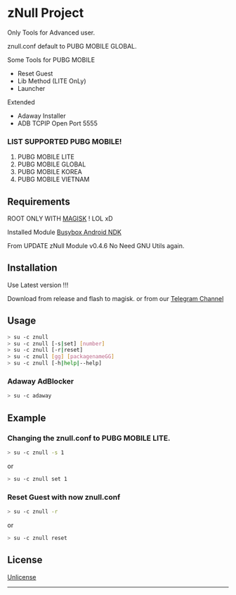 # zNull Project

Only Tools for Advanced user.


znull.conf default to PUBG MOBILE GLOBAL.

Some Tools for PUBG MOBILE
- Reset Guest
- Lib Method (LITE OnLy)
- Launcher

Extended
- Adaway Installer
- ADB TCPIP Open Port 5555

### LIST SUPPORTED PUBG MOBILE!
1. PUBG MOBILE LITE
2. PUBG MOBILE GLOBAL
3. PUBG MOBILE KOREA
4. PUBG MOBILE VIETNAM

## Requirements


ROOT ONLY WITH [MAGISK](https://github.com/topjohnwu/Magisk "Magisk Github") ! LOL xD


Installed Module [Busybox Android NDK](https://github.com/Magisk-Modules-Repo/busybox-ndk "Busybox Android NDK Magisk Repo")

From UPDATE zNull Module v0.4.6 No Need GNU Utils again.



## Installation

Use Latest version !!!

Download from release and flash to magisk.
or
from our [Telegram Channel](https://t.me/zNullProject_Channel "Our Telegram Channel, zNull | Updates")

## Usage

```bash
> su -c znull
> su -c znull [-s|set] [number]
> su -c znull [-r|reset]
> su -c znull [gg] [packagenameGG]
> su -c znull [-h|help|--help]
```

### Adaway AdBlocker
```bash
> su -c adaway
```

## Example

### Changing the znull.conf to PUBG MOBILE LITE.
```bash
> su -c znull -s 1
```
or
```bash
> su -c znull set 1
```


### Reset Guest with now znull.conf
```bash
> su -c znull -r
```
or
```bash
> su -c znull reset
```

## License

[Unlicense](https://github.com/adiprasetya/zNull-Project/blob/main/LICENSE "Unlicense License")

---
